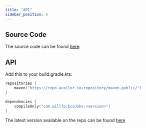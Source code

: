 ```yaml
---
title: "API"
sidebar_position: 4
---
```


## Source Code

The source code can be found [here](https://github.com/Auxilor/EcoJobs):

## API

Add this to your build.gradle.kts:

```kts
repositories {
    maven("https://repo.auxilor.io/repository/maven-public/")
}

dependencies {
    compileOnly("com.willfp:EcoJobs:<version>")
}
```

The latest version available on the repo can be found [here](https://github.com/Auxilor/EcoJobs/tags)
